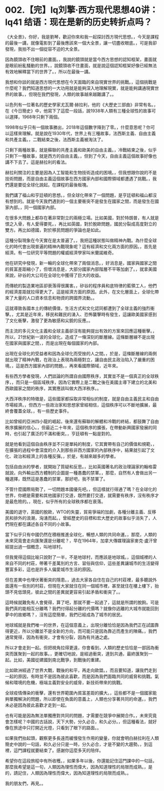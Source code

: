 # 002.【完】lq刘擎·西方现代思想40讲：lq41 结语：现在是新的历史转折点吗？

《大全景》，你好，我是劉琴，歡迎你來和我一起探討西方現代思想。，今天是課程的最後一講，就像電影到了最後應該來一個大全景，讓一切盡收眼底。，可是我卻發現，我拍不出一個從容不迫的大全景。

因為鏡頭收不住眼前的畫面。，我說的鏡頭就是當今西方思想的認知框架，畫面就是眼前紛亂騷動的世界。，說鏡頭收不住畫面，就是說這個認知框架好像已經無法有效地解釋當下的世界了。，所以在最後一講。

我想和你談的就是西方現代思想在今天面臨的來自現實世界的挑戰。，這個挑戰是什麼呢？我們知道思想的一大功用就是能夠深入地理解現實，就是能夠講通現實世界的故事。，但現在我們發現，人類的故事越來越難講了。。

以色列有一位著名的歷史學家尤瓦爾·赫拉利，他的《大歷史三部曲》非常有名。，在《今日簡史》中，他寫下了這麼一段話，說1938年人類有三種全球性的故事可以選擇，1968年只剩下兩個。

1998年似乎只有一個故事勝出，2018年這個數字降到了零。，什麼意思呢？你可以這樣來理解。就是說在1930年代，世界上有三種故事，法西斯主義、自由主義和共產主義。，二戰結束之後，法西斯主義被淘汰了。

只剩下兩種故事，就是蘇聯的共產主義和歐美的自由主義。，冷戰結束之後，似乎只剩下一種故事，就是西方的自由主義。，但到了今天，自由主義這個故事好像也講不下去了。這是赫拉利的看法。

赫拉利關注的主要是因為人工智能和生物技術造成的困境。，但我想跟你說的不是技術問題，而是自由主義這個故事在西方國家內部和國際領域都遭遇了挑戰。，我們還是要從全球化說起。在課程的最後板塊。

我們講了福山和亨廷頓的思想。，但全球化帶來了一個問題，是亨廷頓和福山都沒有想到的。就是今天我們遇到的一個主要衝突不是發生在國家之間，而是發生在國家內部。，同一個國家內部。

在很多大問題上都存在著非常對立的兩極立場。比如美國，對於特朗普，有人就是恨之入骨，有人愛得要死。，再比如英國，對於脫歐問題，國民分裂成高度對立的雙方。再比如德國，對於移民問題的爭論也是如此。

這種分裂現象在今天實在是太普遍了。，我把這種狀態叫做精神內戰。為什麼全球化的時代會出現普遍的精神內戰現象呢？這有經濟和文化兩方面的原因。，首先是經濟。有一位研究平等問題的權威經濟學家叫米蘭諾維奇。

他在研究中發現，新一輪的全球化帶來了兩個消息。，好消息是，國家與國家之間的貧富差距縮小了，但壞消息是，大部分國家內部階層不平等加劇了。，就拿美國來說，矽谷的大公司在全球化中獲得了巨大的收益。

而傳統的製造業地區卻衰落得很厲害。，矽谷的程序員和底特律的藍領工人，他們的經濟差距就拉得更大了。這是經濟方面的原因。此外，在文化層面上，全球化帶來了大量的人口資本信息和物資的跨國界流動。。

這就導致各國本土的傳統價值，生活方式和文化認同都遭到了全球主義的強烈衝擊。，尤其是近年來，移民和難民的湧入、恐怖襲擊時有發生，這讓歐美國家感到了文化衝擊，激發了更為敏感和尖銳的反應。。

而主流的多元文化主義和全球主義卻沒有能夠提出有效的方案來回應這種衝擊。，所以，21世紀新一波的全球化，造成了一條深刻的斷層線。這條斷層線不是出現在國家與國家之間，，而是出現在每個國家的內部。

出現在全球化的受益者和因為全球化而受挫的人之間。，於是，這條斷層線的兩側就出現了精神內戰，在政治上表現為兩極對立，讓自由民主政治陷入了嚴重的困境。，這是西方國家內部的問題。，再來看國際領域，近年來。

有些西方學者發現，人們談論的所謂自由國際秩序，其實並不是一個真正的全球秩序，，而只是一個區域秩序，因為它實際上是二戰之後在美國主導下建立的北美和西歐國家之間的秩序，其實應該叫做大西洋秩序。。

大西洋秩序的特徵是，這些國家都採取非常相似的制度，就是自由主義民主和自由市場經濟。，但西方一些政治家和思想家曾經相信，這個秩序可以不斷地擴展，最終會覆蓋全球。，有一些歷史事件。

比如曾經的亞洲四小龍的崛起，後來還有蘇聯的解體和冷戰的終結，都鼓舞了自由秩序擴展的信心。，但最近二十年來，這個秩序的擴張，在帶動新興國家發展的同時，也引起了廣泛的不滿和衝突。，亨廷頓有一點是對的。

就是他看到這個自由秩序並不只是單純的制度，它其實帶有自己的價值和規範，，在擴張的過程中會深度的介入到那些非西方國家的內部秩序中，結果就引起了文化、政治和經濟上的各種反彈。，於是，有越來越多的學者。

包括自由派的學者，就開始了質疑和反思。，比如英國著名的政治理論家約翰格雷就說，向外輸出西方體制的企圖是一種愚蠢的禁軍。，那麼，自然有人會做出另一種選擇，既然這是愚蠢的禁軍，那好吧，我不禁軍了。

不管什麼國際局勢了，一切問題本國優先吧。，但這樣就行得通了嗎？在全球化的世界，你總是需要和其他國家打交道，既然要打交道，就需要有秩序，沒有秩序才是最危險的。，現在，似乎所有的全球秩序都在衰落。

美國的退守，英國的脫歐，WTO的失靈，貿易爭端的加劇，各種分離主義、反移民和排外的浪潮，洶湧而起。，曾經歷史的目標和宏大歷史的故事似乎消失了，人們現在都在講述各自不同的小故事。

當下似乎只有中國仍然在積極推進全球化，暢想人類的共同命運。，那麼，人類的未來究竟會走向匯聚還是分離呢？，早在1964年，加拿大傳媒理論家麥克·盧汗曾經提出過一個概念，叫地球村。

但我覺得這個比喻只說對了一半，不是地球村，而應該是地球城。，這個城裡的人來自不同的村莊，帶著千差萬別的方言、習俗與信仰，這些差異讓城市的生活變得豐富多彩，這也是許多人偏愛城市生活的原因。

但在差異中也埋伏著衝突的隱患。，過去大家各自住在自己的村莊裡，最多聽說外面還有一些別的村莊，但現在大家就住在同一個城市裡，甚至就住在樓上樓下，抬頭不見低頭見，彼此之間的差異就更容易引起矛盾和衝突了。。

這時候就難免有人會覺得，算了吧，那就不要一起過了，這就是所謂的脫鉤。可是我們真的能相互分離嗎？我們付得起分離的代價嗎？就像你逃離的大城市就能回到夢中的故鄉嗎？，沒有這麼簡單，我們已經成為了城市的居民。

地球城就是我們唯一的世界，在這個意義上，出現分離恰恰是因為我們正在試圖靠得更近，所以分離並不是全新的方向，而可能只是因為靠近而產生的陣痛。，我們通常覺得，因為有衝突，才會有分裂，因為有共通之處。

所以才會走到一起。但把視角拉得更遠，你會看到，人類的歷史恰恰是一部因為衝突而匯聚到一起的故事。，更確切地說，是經過衝突，達到共通，最終匯聚到一起。比如，美國從建國到南北戰爭，到戰後的重建。

比如歐洲經過了世界大戰，戰後的和平，再走向歐盟。，而且要知道，讓我們走到一起的原因，有時並不是因為彼此喜歡，而是因為我們面臨共同的威脅和挑戰。氣候和環境的危機，極端主義對安全的威脅，新技術帶來的挑戰。

全球疫情傳染的衝擊，還有世界範圍內貧富差距的擴大。，這些都不是一個國家能夠單獨解決的問題，所以即使在負面的意義上，人類也分享著共同的命運。，我們未必是因為彼此喜歡才走到一起。

也有可能是因為無法單獨應對共同的問題，才需要在競爭中展開合作。，未來究竟會怎樣呢？中國的古話說，天下大勢，分久必合，和久必分。，但這種看法，就好像在旅途中只打開近光燈，只看到了眼下的路面。。

如果我們抬起頭，觀察更多長遠而緩慢發生作用的變量，你就會明白赫拉利在人類簡史中說的一句話，和久必分只是一時，分久必合，才是不變的大趨勢。，到這裡，這門課程就要結束了。感謝你這麼多天的陪伴。

希望你在這段旅程中有所收穫。，如果多年以後，你還能記住這門課中的一句話，那麼我希望是這一句，人類因為理性而偉大，因為知道理性的局限而成熟。，是的，請記住，人類因為理性而偉大，因為知道理性的局限而成熟。。

我的朋友們，再見。。